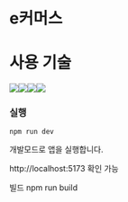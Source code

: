 # e커머스

# 사용 기술

<img src="https://img.shields.io/badge/React-61DAFB?style=flat&logo=React&logoColor=FFFFFF"/><img src="https://img.shields.io/badge/TypeScript-orange?style=flat&logo=TypeScript&logoColor=FFFFFF"/><img src="https://img.shields.io/badge/TailWind CSS-06B6D4?style=flat&logo=TailWind css&logoColor=FFFFFF"/><img src="https://img.shields.io/badge/shadcnui-000000?style=flat&logo=shadcnui&logoColor=FFFFFF"/>

### 실행

`npm run dev`

개발모드로 앱을 실행합니다.

http://localhost:5173 확인 가능

빌드
npm run build
